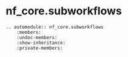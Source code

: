# nf_core.subworkflows

```{eval-rst}
.. automodule:: nf_core.subworkflows
    :members:
    :undoc-members:
    :show-inheritance:
    :private-members:
```

